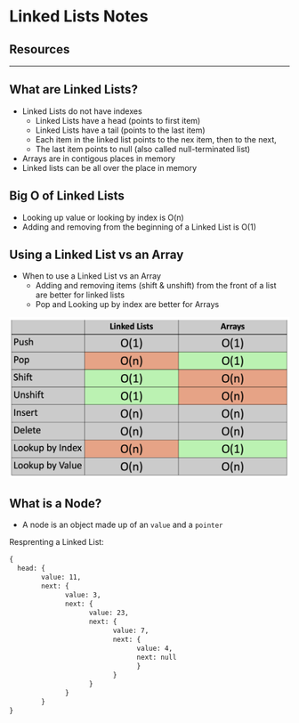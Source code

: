 # Linked Lists Notes

## Resources

---

## What are Linked Lists?

- Linked Lists do not have indexes
  - Linked Lists have a head (points to first item)
  - Linked Lists have a tail (points to the last item)
  - Each item in the linked list points to the nex item, then to the next,
  - The last item points to null (also called null-terminated list)
- Arrays are in contigous places in memory
- Linked lists can be all over the place in memory

## Big O of Linked Lists

- Looking up value or looking by index is O(n)
- Adding and removing from the beginning of a Linked List is O(1)

## Using a Linked List vs an Array

- When to use a Linked List vs an Array
  - Adding and removing items (shift & unshift) from the front of a list are better for linked lists
  - Pop and Looking up by index are better for Arrays

![Linked List vs Array](../z_resources/images/linked-list-vs-array.png)

## What is a Node?

- A node is an object made up of an `value` and a `pointer`

Resprenting a Linked List:

```
{
  head: {
        value: 11,
        next: {
              value: 3,
              next: {
                    value: 23,
                    next: {
                          value: 7,
                          next: {
                                value: 4,
                                next: null
                                }
                          }
                    }
              }
        }
}
```
